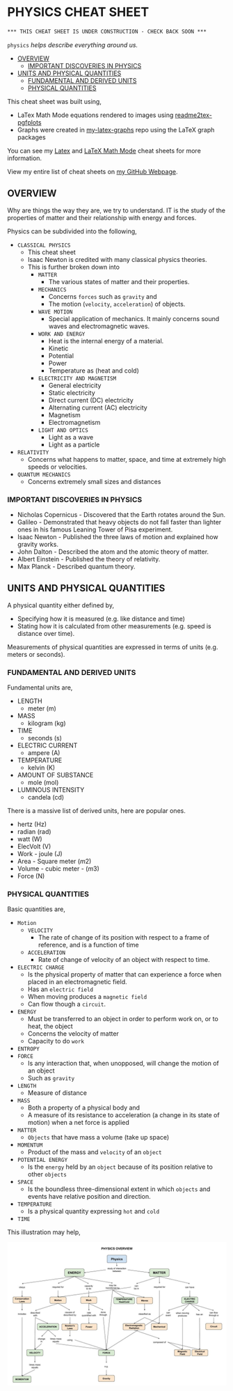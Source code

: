 # PHYSICS CHEAT SHEET

```txt
*** THIS CHEAT SHEET IS UNDER CONSTRUCTION - CHECK BACK SOON ***
```

`physics` _helps describe everything around us._

* [OVERVIEW](https://github.com/JeffDeCola/my-cheat-sheets/tree/master/other/science/physical-science/physics-cheat-sheet#overview)
  * [IMPORTANT DISCOVERIES IN PHYSICS]()
* [UNITS AND PHYSICAL QUANTITIES]()
  * [FUNDAMENTAL AND DERIVED UNITS]()
  * [PHYSICAL QUANTITIES]()

This cheat sheet was built using,

* LaTex Math Mode equations rendered to images using
  [readme2tex-pgfplots](https://github.com/JeffDeCola/readme2tex-pgfplots)
* Graphs were created in
  [my-latex-graphs](https://github.com/JeffDeCola/my-latex-graphs)
  repo using the LaTeX graph packages

You can see my
[Latex](https://github.com/JeffDeCola/my-cheat-sheets/tree/master/software/development/languages/latex-cheat-sheet)
and
[LaTeX Math Mode](https://github.com/JeffDeCola/my-cheat-sheets/blob/master/software/development/languages/latex-cheat-sheet/latex-math-mode.md)
cheat sheets for more information.

View my entire list of cheat sheets on
[my GitHub Webpage](https://jeffdecola.github.io/my-cheat-sheets/).

## OVERVIEW

Why are things the way they are, we try to understand.
IT is the study of the properties of matter and their relationship with energy
and forces.

Physics can be subdivided into the following,

* `CLASSICAL PHYSICS`
  * This cheat sheet
  * Isaac Newton is credited with many classical physics theories.
  * This is further broken down into
    * `MATTER`
      * The various states of matter and their properties.
    * `MECHANICS`
      * Concerns `forces` such as `gravity` and
      * The motion (`velocity`, `acceleration`) of objects.
    * `WAVE MOTION`
      * Special application of mechanics. It mainly concerns sound waves
        and electromagnetic waves.
    * `WORK AND ENERGY`
      * Heat is the internal energy of a material.
      * Kinetic
      * Potential
      * Power
      * Temperature as (heat and cold)
    * `ELECTRICITY AND MAGNETISM`
      * General electricity
      * Static electricity
      * Direct current (DC) electricity
      * Alternating current (AC) electricity
      * Magnetism
      * Electromagnetism
    * `LIGHT AND OPTICS`
      * Light as a wave
      * Light as a particle
* `RELATIVITY`
  * Concerns what happens to matter, space, and time at extremely high speeds
  or velocities.
* `QUANTUM MECHANICS`
  * Concerns extremely small sizes and distances

### IMPORTANT DISCOVERIES IN PHYSICS

* Nicholas Copernicus - Discovered that the Earth rotates around the Sun.
* Galileo - Demonstrated that heavy objects do not fall faster than lighter
  ones in his famous Leaning Tower of Pisa experiment.
* Isaac Newton - Published the three laws of motion and explained how gravity works.
* John Dalton - Described the atom and the atomic theory of matter.
* Albert Einstein - Published the theory of relativity.
* Max Planck - Described quantum theory.

## UNITS AND PHYSICAL QUANTITIES

 A physical quantity either defined by,

* Specifying how it is measured (e.g. like distance and time)
* Stating how it is calculated from other measurements (e.g. speed is distance
  over time).

Measurements of physical quantities are expressed in terms of units (e.g. meters
or seconds).

### FUNDAMENTAL AND DERIVED UNITS

Fundamental units are,

* LENGTH
  * meter (m)
* MASS
  * kilogram (kg)
* TIME
  * seconds (s)
* ELECTRIC CURRENT
  * ampere (A)
* TEMPERATURE
  * kelvin (K)
* AMOUNT OF SUBSTANCE
  * mole (mol)
* LUMINOUS INTENSITY
  * candela (cd)  

There is a massive list of derived units, here are popular ones.

* hertz (Hz)
* radian (rad)
* watt (W)
* ElecVolt (V)
* Work - joule (J)
* Area - Square meter ($m2$)
* Volume - cubic meter - ($m3$)
* Force (N)

### PHYSICAL QUANTITIES

Basic quantities are,

* `Motion`
  * `VELOCITY`
    * The rate of change of its position with respect to a frame of reference,
      and is a function of time
  * `ACCELERATION`
    * Rate of change of velocity of an object with respect to time.
* `ELECTRIC CHARGE`
  * Is the physical property of matter that can experience a force
    when placed in an electromagnetic field.
  * Has an `electric field`
  * When moving produces a `magnetic field`
  * Can flow though a `circuit`.
* `ENERGY`
  * Must be transferred to an object in order to perform work on, or to heat,
    the object
  * Concerns the velocity of matter
  * Capacity to do `work`
* `ENTROPY`
* `FORCE`
  * Is any interaction that, when unopposed, will change the motion of an object
  * Such as `gravity`
* `LENGTH`
  * Measure of distance
* `MASS`
  * Both a property of a physical body and
  * A measure of its resistance to acceleration (a change in its state of motion)
    when a net force is applied
* `MATTER`
  * `Objects` that have mass a volume (take up space)
* `MOMENTUM`
  * Product of the mass and `velocity` of an `object`
* `POTENTIAL ENERGY`
  * Is the `energy` held by an `object` because of its position relative
    to other `objects`
* `SPACE`
  * Is the boundless three-dimensional extent in which `objects`
    and events have relative position and direction.
* `TEMPERATURE`
  * Is a physical quantity expressing `hot` and `cold`
* `TIME`

This illustration may help,

![IMAGE - physics-overview-diagram - IMAGE](../../../../docs/pics/physics-overview-diagram.jpg)
